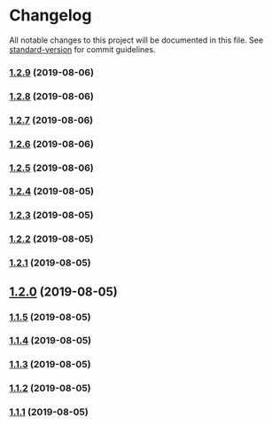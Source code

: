 # Changelog

All notable changes to this project will be documented in this file. See [standard-version](https://github.com/conventional-changelog/standard-version) for commit guidelines.

### [1.2.9](https://github.com/wall-wxk/leon-test-hello-world/compare/v1.2.8...v1.2.9) (2019-08-06)

### [1.2.8](https://github.com/wall-wxk/leon-test-hello-world/compare/v1.2.7...v1.2.8) (2019-08-06)

### [1.2.7](https://github.com/wall-wxk/leon-test-hello-world/compare/v1.2.6...v1.2.7) (2019-08-06)

### [1.2.6](https://github.com/wall-wxk/leon-test-hello-world/compare/v1.2.5...v1.2.6) (2019-08-06)

### [1.2.5](https://github.com/wall-wxk/leon-test-hello-world/compare/v1.2.4...v1.2.5) (2019-08-06)

### [1.2.4](https://github.com/wall-wxk/leon-test-hello-world/compare/v1.2.3...v1.2.4) (2019-08-05)

### [1.2.3](https://github.com/wall-wxk/leon-test-hello-world/compare/v1.2.2...v1.2.3) (2019-08-05)

### [1.2.2](https://github.com/wall-wxk/leon-test-hello-world/compare/v1.2.1...v1.2.2) (2019-08-05)

### [1.2.1](https://github.com/wall-wxk/leon-test-hello-world/compare/v1.2.0...v1.2.1) (2019-08-05)

## [1.2.0](https://github.com/wall-wxk/leon-test-hello-world/compare/v1.1.5...v1.2.0) (2019-08-05)

### [1.1.5](https://github.com/wall-wxk/leon-test-hello-world/compare/v1.1.4...v1.1.5) (2019-08-05)

### [1.1.4](https://github.com/wall-wxk/leon-test-hello-world/compare/v1.1.3...v1.1.4) (2019-08-05)

### [1.1.3](https://github.com/wall-wxk/leon-test-hello-world/compare/v1.1.2...v1.1.3) (2019-08-05)

### [1.1.2](https://github.com/wall-wxk/leon-test-hello-world/compare/v1.1.1...v1.1.2) (2019-08-05)

### [1.1.1](https://github.com/wall-wxk/leon-test-hello-world/compare/v1.1.0...v1.1.1) (2019-08-05)
